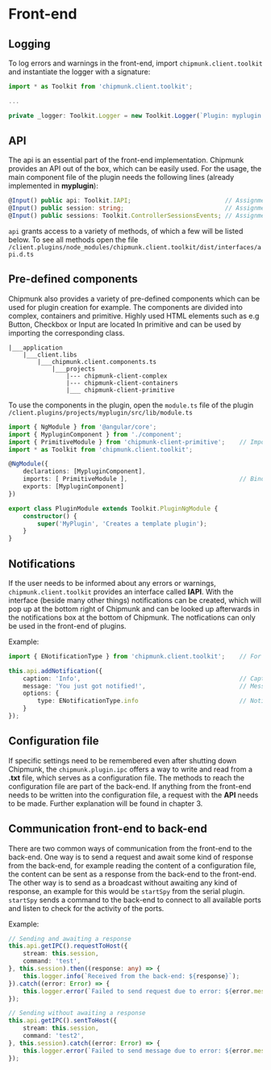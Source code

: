 # Front-end

## Logging

To log errors and warnings in the front-end, import `chipmunk.client.toolkit` and instantiate the logger with a signature:

``` typescript
import * as Toolkit from 'chipmunk.client.toolkit';

...

private _logger: Toolkit.Logger = new Toolkit.Logger(`Plugin: myplugin: inj_output_bot:`);
```

## API

The api is an essential part of the front-end implementation. Chipmunk provides an API out of the box, which can be easily used. For the usage, the main component file of the plugin needs the following lines (already implemented in **myplugin**):

``` typescript
@Input() public api: Toolkit.IAPI;                          // Assignment of the api into class variable
@Input() public session: string;                            // Assignment of session id (necessary for communication FE <-> BE)
@Input() public sessions: Toolkit.ControllerSessionsEvents; // Assignment of all sessions (necessary for session states)
```

`api` grants access to a variety of methods, of which a few will be listed below. To see all methods open the file `/client.plugins/node_modules/chipmunk.client.toolkit/dist/interfaces/api.d.ts`

## Pre-defined components

Chipmunk also provides a variety of pre-defined components which can be used for plugin creation for example. The components are divided into complex, containers and primitive. Highly used HTML elements such as e.g Button, Checkbox or Input are located In primitive and can be used by importing the corresponding class.

```
|___application
    |___client.libs
        |___chipmunk.client.components.ts
            |___projects
                |--- chipmunk-client-complex
                |--- chipmunk-client-containers
                |___ chipmunk-client-primitive
```

To use the components in the plugin, open the `module.ts` file of the plugin `/client.plugins/projects/myplugin/src/lib/module.ts`

``` typescript
import { NgModule } from '@angular/core';
import { MypluginComponent } from './component';
import { PrimitiveModule } from 'chipmunk-client-primitive';	// Import the primitive modules (example)
import * as Toolkit from 'chipmunk.client.toolkit';

@NgModule({
    declarations: [MypluginComponent],
    imports: [ PrimitiveModule ],                               // Bind them into the plugin by defining them as imports
    exports: [MypluginComponent]
})

export class PluginModule extends Toolkit.PluginNgModule {
    constructor() {
        super('MyPlugin', 'Creates a template plugin');
    }
}
```

## Notifications

If the user needs to be informed about any errors or warnings, `chipmunk.client.toolkit` provides an interface called **IAPI**. With the interface (beside many other things) notifications can be created, which will pop up at the bottom right of Chipmunk and can be looked up afterwards in the notifications box at the bottom of Chipmunk. The notfications can only be used in the front-end of plugins. 

Example:
``` typescript
import { ENotificationType } from 'chipmunk.client.toolkit';    // For notification type

this.api.addNotification({
    caption: 'Info',                                            // Caption of the notification
    message: 'You just got notified!',                          // Message of the notification
    options: {
        type: ENotificationType.info                            // Notification type
    }
});
```

## Configuration file

If specific settings need to be remembered even after shutting down Chipmunk, the `chipmunk.plugin.ipc` offers a way to write and read from a **.txt** file, which serves as a configuration file. The methods to reach the configuration file are part of the back-end. If anything from the front-end needs to be written into the configuration file, a request with the **API** needs to be made. Further explanation will be found in chapter 3.

## Communication front-end to back-end

There are two common ways of communication from the front-end to the back-end. One way is to send a request and await some kind of response from the back-end, for example reading the content of a configuration file, the content can be sent as a response from the back-end to the front-end. The other way is to send as a broadcast without awaiting any kind of response, an example for this would be `startSpy` from the serial plugin. `startSpy` sends a command to the back-end to connect to all available ports and listen to check for the activity of the ports.

Example:
``` typescript
// Sending and awaiting a response
this.api.getIPC().requestToHost({
    stream: this.session,
    command: 'test',
}, this.session).then((response: any) => {
    this.logger.info(`Received from the back-end: ${response}`);
}).catch((error: Error) => {
    this.logger.error(`Failed to send request due to error: ${error.message}`);
});

// Sending without awaiting a response
this.api.getIPC().sentToHost({
    stream: this.session,
    command: 'test2',
}, this.session).catch((error: Error) => {
    this.logger.error(`Failed to send message due to error: ${error.message}`);
});
```